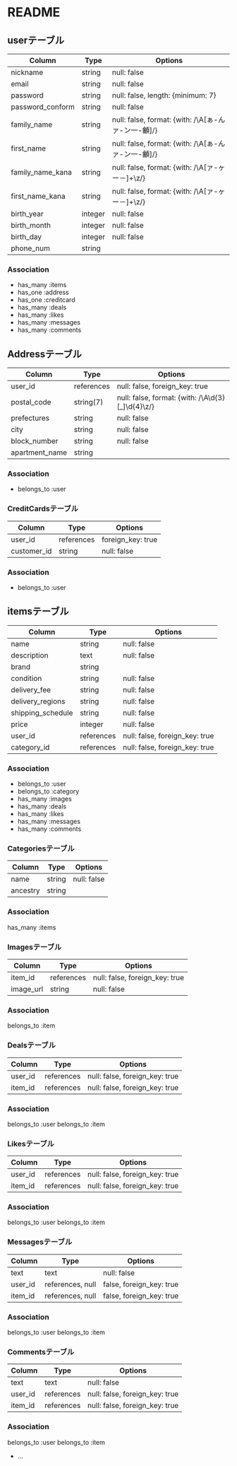 # README


## userテーブル
|Column|Type|Options|
|------|----|-------|
|nickname|string|null: false|
|email|string|null: false|
|password|string|null: false, length: {minimum: 7}|
|password_conform|string|null: false|
|family_name|string|null: false, format: {with: /\A[ぁ-んァ-ン一-龥]/}|
|first_name|string|null: false, format: {with: /\A[ぁ-んァ-ン一-龥]/}|
|family_name_kana|string|null: false, format: {with: /\A[ァ-ヶー－]+\z/}|
|first_name_kana|string|null: false, format: {with: /\A[ァ-ヶー－]+\z/}|
|birth_year|integer|null: false|
|birth_month|integer|null: false|
|birth_day|integer|null: false|
|phone_num|string|

### Association
- has_many :items
- has_one :address
- has_one :creditcard
- has_many :deals
- has_many :likes
- has_many :messages
- has_many :comments


## Addressテーブル
|Column|Type|Options|
|------|----|-------|
|user_id|references|null: false, foreign_key: true|
|postal_code|string(7)|null: false, format: {with: /\A\d{3}[_]\d{4}\z/}|
|prefectures|string|null: false|
|city|string|null: false|
|block_number|string|null: false|
|apartment_name|string|

### Association
- belongs_to :user



### CreditCardsテーブル
|Column|Type|Options|
|------|----|-------|
|user_id|references|foreign_key: true|
|customer_id|string|null: false|

### Association
- belongs_to :user



## itemsテーブル
|Column|Type|Options|
|------|----|-------|
|name|string|null: false|
|description|text|null: false|
|brand|string|
|condition|string|null: false|
|delivery_fee|string|null: false|
|delivery_regions|string|null: false|
|shipping_schedule|string|null: false|
|price|integer|null: false|
|user_id|references|null: false, foreign_key: true|
|category_id|references|null: false, foreign_key: true|

### Association
- belongs_to :user
- belongs_to :category
- has_many :images
- has_many :deals
- has_many :likes
- has_many :messages
- has_many :comments


### Categoriesテーブル
|Column|Type|Options|
|------|----|-------|
|name|string|null: false|
|ancestry|string|

### Association
has_many :items



### Imagesテーブル
|Column|Type|Options|
|------|----|-------|
|item_id|references|null: false, foreign_key: true|
|image_url|string|null: false|

### Association
belongs_to :item



### Dealsテーブル
|Column|Type|Options|
|------|----|-------|
|user_id|references|null: false, foreign_key: true|
|item_id|references|null: false, foreign_key: true|

### Association
belongs_to :user
belongs_to :item



### Likesテーブル
|Column|Type|Options|
|------|----|-------|
|user_id|references|null: false, foreign_key: true|
|item_id|references|null: false, foreign_key: true|

### Association
belongs_to :user
belongs_to :item



### Messagesテーブル
|Column|Type|Options|
|------|----|-------|
|text|text|null: false|
|user_id|references, null|false, foreign_key: true|
|item_id|references, null|false, foreign_key: true|

### Association
belongs_to :user
belongs_to :item



### Commentsテーブル
|Column|Type|Options|
|------|----|-------|
|text|text|null: false|
|user_id|references|null: false, foreign_key: true|
|item_id|references|null: false, foreign_key: true|

### Association
belongs_to :user
belongs_to :item
* ...
